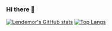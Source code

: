 ### Hi there 👋

<!--
**Lendemor/lendemor** is a ✨ _special_ ✨ repository because its `README.md` (this file) appears on your GitHub profile.

Here are some ideas to get you started:

- 🔭 I’m currently working on ...
- 🌱 I’m currently learning ...
- 👯 I’m looking to collaborate on ...
- 🤔 I’m looking for help with ...
- 💬 Ask me about ...
- 📫 How to reach me: ...
- 😄 Pronouns: ...
- ⚡ Fun fact: ...
-->
[![Lendemor's GitHub stats](https://github-readme-stats-omega-nine-60.vercel.app/api?username=lendemor&count_private=true&theme=transparent&show_icons=true)](https://github.com/anuraghazra/github-readme-stats)
[![Top Langs](https://github-readme-stats-omega-nine-60.vercel.app/api/top-langs/?username=lendemor&count_private=true&theme=transparent)](https://github.com/anuraghazra/github-readme-stats)

